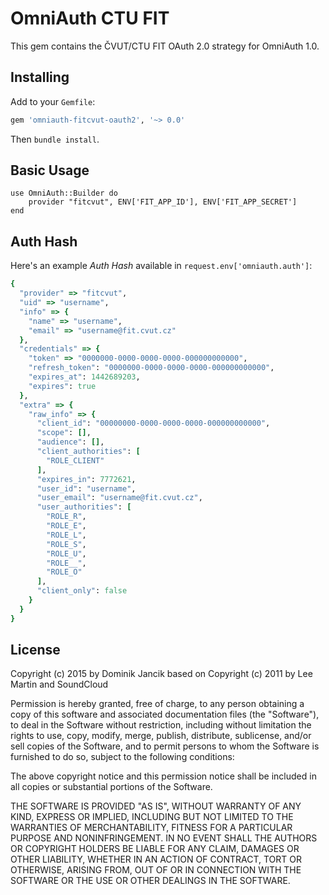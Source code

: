 # OmniAuth CTU FIT

This gem contains the ČVUT/CTU FIT OAuth 2.0 strategy for OmniAuth 1.0.

## Installing

Add to your `Gemfile`:

```ruby
gem 'omniauth-fitcvut-oauth2', '~> 0.0'
```

Then `bundle install`.

## Basic Usage

    use OmniAuth::Builder do
    	provider "fitcvut", ENV['FIT_APP_ID'], ENV['FIT_APP_SECRET']
    end

## Auth Hash

Here's an example *Auth Hash* available in `request.env['omniauth.auth']`:
```ruby
{
  "provider" => "fitcvut",
  "uid" => "username",
  "info" => {
    "name" => "username",
    "email" => "username@fit.cvut.cz"
  },
  "credentials" => {
    "token" => "0000000-0000-0000-0000-000000000000",
    "refresh_token": "0000000-0000-0000-0000-000000000000",
    "expires_at": 1442689203,
    "expires": true
  },
  "extra" => {
    "raw_info" => {
      "client_id": "00000000-0000-0000-0000-000000000000",
      "scope": [],
      "audience": [],
      "client_authorities": [
        "ROLE_CLIENT"
      ],
      "expires_in": 7772621,
      "user_id": "username",
      "user_email": "username@fit.cvut.cz",
      "user_authorities": [
        "ROLE_R",
        "ROLE_E",
        "ROLE_L",
        "ROLE_S",
        "ROLE_U",
        "ROLE__",
        "ROLE_O"
      ],
      "client_only": false
    }
  }
}
```

## License

Copyright (c) 2015 by Dominik Jancik based on
Copyright (c) 2011 by Lee Martin and SoundCloud 

Permission is hereby granted, free of charge, to any person obtaining a copy of this software and associated documentation files (the "Software"), to deal in the Software without restriction, including without limitation the rights to use, copy, modify, merge, publish, distribute, sublicense, and/or sell copies of the Software, and to permit persons to whom the Software is furnished to do so, subject to the following conditions:

The above copyright notice and this permission notice shall be included in all copies or substantial portions of the Software.

THE SOFTWARE IS PROVIDED "AS IS", WITHOUT WARRANTY OF ANY KIND, EXPRESS OR IMPLIED, INCLUDING BUT NOT LIMITED TO THE WARRANTIES OF MERCHANTABILITY, FITNESS FOR A PARTICULAR PURPOSE AND NONINFRINGEMENT. IN NO EVENT SHALL THE AUTHORS OR COPYRIGHT HOLDERS BE LIABLE FOR ANY CLAIM, DAMAGES OR OTHER LIABILITY, WHETHER IN AN ACTION OF CONTRACT, TORT OR OTHERWISE, ARISING FROM, OUT OF OR IN CONNECTION WITH THE SOFTWARE OR THE USE OR OTHER DEALINGS IN THE SOFTWARE.